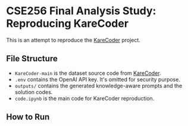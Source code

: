 # CSE256 Final Analysis Study: Reproducing KareCoder

This is an attempt to reproduce the [KareCoder](https://github.com/CodeGeneration3/KareCoder) project.

## File Structure

- `KareCoder-main` is the dataset source code from [KareCoder](https://github.com/CodeGeneration3/KareCoder).
- `.env` contains the OpenAI API key. It's omitted for security purpose.
- `outputs/` contains the generated knowledge-aware prompts and the solution codes.
- `code.ipynb` is the main code for KareCoder reproduction.

## How to Run
